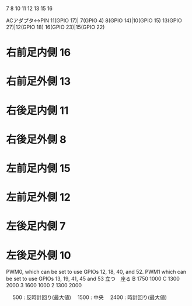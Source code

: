 7 8 10 11 12 13 15 16



ACアダプタ<->PIN 
11(GPIO 17)| 7(GPIO  4)
 8(GPIO 14)|10(GPIO 15)
13(GPIO 27)|12(GPIO 18)
16(GPIO 23)|15(GPIO 22)


# 右前足内側    16
# 右前足外側    13
# 右後足内側    11
# 右後足外側    8
# 左前足内側    15
# 左前足外側    12
# 左後足内側    7
# 左後足外側    10

PWM0, which can be set to use GPIOs 12, 18, 40, and 52.
PWM1 which can be set to use GPIOs 13, 19, 41, 45 and 53
  立つ　座る
B 1750 1000
C 1300 2000
3 1600 1000
2 1300 2000


　 500 : 反時計回り(最大値)
　1500 : 中央
　2400 : 時計回り(最大値)

